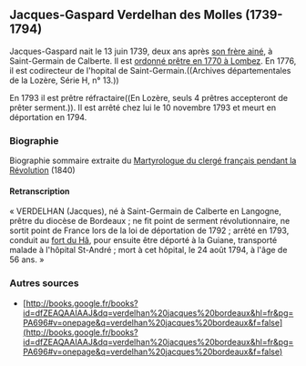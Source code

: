## Jacques-Gaspard Verdelhan des Molles (1739-1794)

Jacques-Gaspard nait le 13 juin 1739, deux ans après [son frère ainé](Jean-Daniel_Verdelhan_des_Molles_(1737-1822)), à
Saint-Germain de Calberte. Il est [ordonné prêtre en 1770 à
Lombez](http://books.google.fr/books?id=szLaAAAAMAAJ&q=verdeilhan+molles&dq=verdeilhan+molles&lr=&ei=LhvTSs3kBpXGywSk4fjuDQ&client=firefox-a).
En 1776, il est codirecteur de l'hopital de Saint-Germain.((Archives départementales de la Lozère, Série H, n° 13.))

En 1793 il est prêtre réfractaire((En Lozère, seuls 4 prêtres accepteront de prêter serment.)). Il est arrêté chez lui le 10 novembre
1793 et meurt en déportation en 1794.

### Biographie

Biographie sommaire extraite du [Martyrologue du clergé français pendant la
Révolution](http://books.google.fr/books?id=eOyOuwy23QsC&lpg=PA421&ots=fgLCVhoXu8&dq=verdelhan%20langogne&hl=fr&pg=PA422#v=onepage&q=verdelhan%20langogne&f=false)
(1840)

#### Retranscription

« VERDELHAN (Jacques), né à Saint-Germain de Calberte en Langogne,
prêtre du diocèse de Bordeaux ; ne fit point de serment révolutionnaire,
ne sortit point de France lors de la loi de déportation de 1792 ; arrêté
en 1793, conduit au [fort du Hâ](wp>fr:Château_du_Hâ), pour ensuite être déporté à la Guiane, transporté malade à l'hôpital St-André ; mort à cet hôpital, le 24 août 1794, à l'âge de 56 ans. »

### Autres sources

 * [http://books.google.fr/books?id=dfZEAQAAIAAJ&dq=verdelhan%20jacques%20bordeaux&hl=fr&pg=PA696#v=onepage&q=verdelhan%20jacques%20bordeaux&f=false](http://books.google.fr/books?id=dfZEAQAAIAAJ&dq=verdelhan%20jacques%20bordeaux&hl=fr&pg=PA696#v=onepage&q=verdelhan%20jacques%20bordeaux&f=false)
